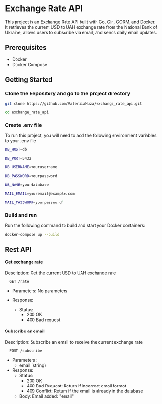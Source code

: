 # Exchange Rate API

This project is an Exchange Rate API built with Go, Gin, GORM, and Docker. It retrieves the current USD to UAH exchange rate from the National Bank of Ukraine, allows users to subscribe via email, and sends daily email updates.

## Prerequisites

- Docker
- Docker Compose

## Getting Started

### Clone the Repository and go to the project directory

```sh
git clone https://github.com/ValeriiaHuza/exchange_rate_api.git

cd exchange_rate_api
```

### Create .env file

To run this project, you will need to add the following environment variables to your .env file

```sh
DB_HOST=db

DB_PORT=5432

DB_USERNAME=yourusername

DB_PASSWORD=yourpassword

DB_NAME=yourdatabase

MAIL_EMAIL=youremail@example.com

MAIL_PASSWORD=yourpassword`

```

### Build and run

Run the following command to build and start your Docker containers:

```sh
docker-compose up --build
```

## Rest API

#### Get exchange rate

Description: Get the current USD to UAH exchange rate

```http
  GET /rate
```
- Parameters: No parameters

- Response:
    - Status: 
         - 200 OK
         - 400 Bad request 
   

#### Subscribe an email

Description:  Subscribe an email to receive the current exchange rate

```http
  POST /subscribe
```

- Parameters :
    - email (string)
- Response:
    - Status: 
         - 200 OK
         - 400 Bad Request: Return if incorrect email format
         - 409 Conflict: Return if the email is already in the database
     - Body: Email added: "email" 
